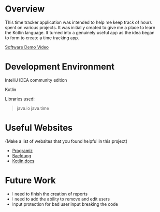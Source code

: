 # Overview

This time tracker application was intended to help me keep track of hours spent on various projects.
It was initially created to give me a place to learn the Kotlin language. It turned into a genuinely
useful app as the idea began to form to create a time tracking app.

[Software Demo Video](https://www.youtube.com/watch?v=Fi44xHCZx_s)

# Development Environment

IntelliJ IDEA community edition

Kotlin

Libraries used:
> java.io
> java.time

# Useful Websites

{Make a list of websites that you found helpful in this project}

- [Programiz](https://www.programiz.com/kotlin-programming)
- [Baeldung](https://www.baeldung.com/kotlin/)
- [Kotlin docs](https://kotlinlang.org/docs/home.html)

# Future Work

- I need to finish the creation of reports
- I need to add the ability to remove and edit users
- Input protection for bad user input breaking the code